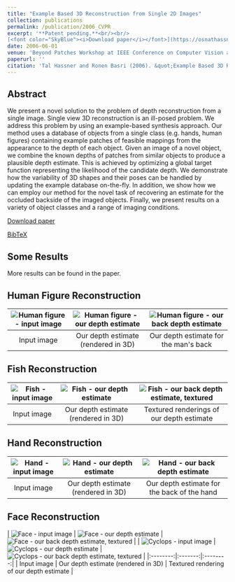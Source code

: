 ```yaml
---
title: "Example Based 3D Reconstruction from Single 2D Images"
collection: publications
permalink: /publication/2006_CVPR
excerpt: '**Patent pending.**<br/><br/>
[<font color="SkyBlue"><i>Download paper</i></font>](https://osnathassner.github.io/talhassner/projects/By_Example_Reconstruction/BP06_HASSNER_T.pdf) '
date: 2006-06-01
venue: 'Beyond Patches Workshop at IEEE Conference on Computer Vision and Pattern Recognition (CVPR), New-York'
paperurl: ''
citation: 'Tal Hassner and Ronen Basri (2006). &quot;Example Based 3D Reconstruction from Single 2D Images.&quot; <i>Beyond Patches Workshop at IEEE Conference on Computer Vision and Pattern Recognition (CVPR), New-York</i>.'
---
```


Abstract
------
We present a novel solution to the problem of depth reconstruction from a single image. Single view 3D reconstruction is an ill-posed problem. We address this problem by using an example-based synthesis approach. Our method uses a database of objects from a single class (e.g. hands, human figures) containing example patches of feasible mappings from the appearance to the depth of each object. Given an image of a novel object, we combine the known depths of patches from similar objects to produce a plausible depth estimate. This is achieved by optimizing a global target function representing the likelihood of the candidate depth. We demonstrate how the variability of 3D shapes and their poses can be handled by updating the example database on-the-fly. In addition, we show how we can employ our method for the novel task of recovering an estimate for the occluded backside of the imaged objects. Finally, we present results on a variety of object classes and a range of imaging conditions. 

[Download paper](https://osnathassner.github.io/talhassner/projects/By_Example_Reconstruction/BP06_HASSNER_T.pdf)

[BibTeX](http://osnathassner.github.io/talhassner/projects/By_Example_Reconstruction/BibTeX.txt)


Some Results
--
More results can be found in the paper.<br/>

Human Figure Reconstruction
--

| <img src='https://osnathassner.github.io/talhassner/projects/By_Example_Reconstruction/Dsc.jpg' alt='Human figure - input image'> | <img src='https://osnathassner.github.io/talhassner/projects/By_Example_Reconstruction/Dsc_result.jpg' alt='Human figure - our depth estimate'>   | <img src='https://osnathassner.github.io/talhassner/projects/By_Example_Reconstruction/Dsc_result_BACK.jpg' alt='Human figure - our back depth estimate'> | 
|:--------:|:-------:|:--------:|
| Input image | Our depth estimate (rendered in 3D) | Our depth estimate for the man's back |


Fish Reconstruction
--
| <img src='https://osnathassner.github.io/talhassner/projects/By_Example_Reconstruction/FISH1011.jpg' alt='Fish - input image'> | <img src='https://osnathassner.github.io/talhassner/projects/By_Example_Reconstruction/FISH1011_result.jpg' alt='Fish - our depth estimate'> | <img src='https://osnathassner.github.io/talhassner/projects/By_Example_Reconstruction/FISH1011_results_tex.jpg' alt='Fish - our back depth estimate, textured'> | 
|:--------:|:-------:|:--------:|
| Input image | Our depth estimate (rendered in 3D) | Textured renderings of our depth estimate |


Hand Reconstruction
--
| <img src='https://osnathassner.github.io/talhassner/projects/By_Example_Reconstruction/hand.jpg' alt='Hand - input image'> | <img src='https://osnathassner.github.io/talhassner/projects/By_Example_Reconstruction/hand_result.jpg' alt='Hand - our depth estimate'>   | <img src='https://osnathassner.github.io/talhassner/projects/By_Example_Reconstruction/hand_result_BACK.jpg' alt='Hand - our back depth estimate'> | 
|:--------:|:-------:|:--------:|
| Input image | Our depth estimate (rendered in 3D) | Our depth estimate for the back of the hand |


Face Reconstruction
--
| <img src='https://osnathassner.github.io/talhassner/projects/By_Example_Reconstruction/avi.jpg' alt='Face - input image'> | <img src='https://osnathassner.github.io/talhassner/projects/By_Example_Reconstruction/avi_result.jpg' alt='Face - our depth estimate'> | <img src='https://osnathassner.github.io/talhassner/projects/By_Example_Reconstruction/avi_result_tex.jpg' alt='Face - our back depth estimate, textured'> | 
| <img src='https://osnathassner.github.io/talhassner/projects/By_Example_Reconstruction/cyclops.jpg' alt='Cyclops - input image'> | <img src='https://osnathassner.github.io/talhassner/projects/By_Example_Reconstruction/cyclops_result.jpg' alt='Cyclops - our depth estimate'> | <img src='https://osnathassner.github.io/talhassner/projects/By_Example_Reconstruction/cyclops_result_tex.jpg' alt='Cyclops - our back depth estimate, textured'> | 
|:--------:|:-------:|:--------:|
| Input image | Our depth estimate (rendered in 3D) | Textured rendering of our depth estimate |


